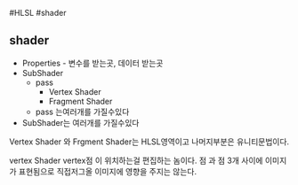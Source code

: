 #HLSL #shader 

## shader
- Properties - 변수를 받는곳, 데이터 받는곳
- SubShader
	- pass 
		- Vertex Shader
		- Fragment Shader
	- pass 는여러개를 가질수있다
- SubShader는 여러개를 가질수있다

Vertex Shader 와 Frgment Shader는 HLSL영역이고
나머지부분은 유니티문법이다.


vertex Shader
vertex점 이 위치하는걸 편집하는 놈이다.
점 과 점 3개 사이에 이미지가 표현됨으로 직접저그올 이미지에 영향을 주지는 않는다.
